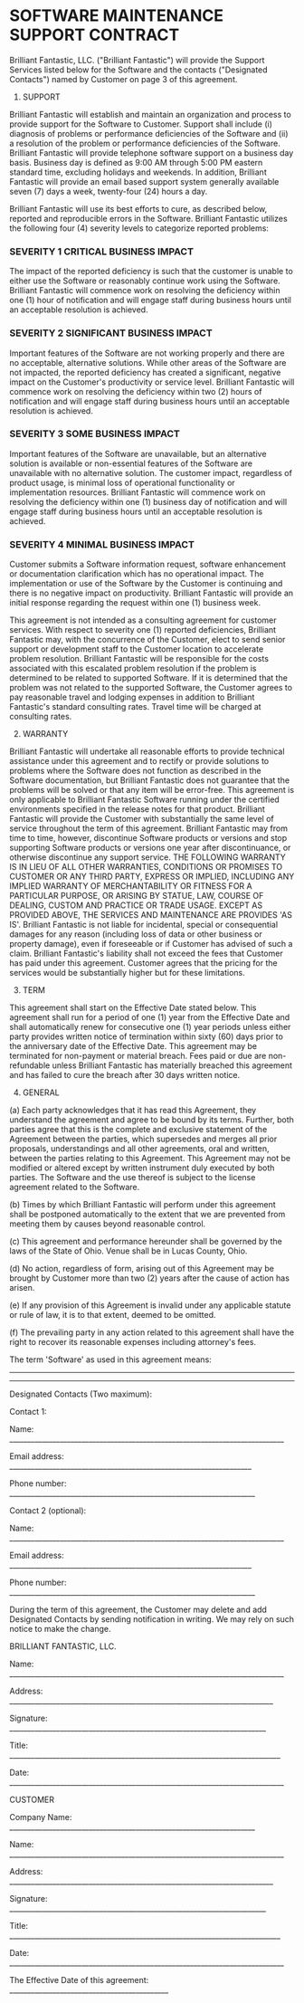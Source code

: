 # SOFTWARE MAINTENANCE SUPPORT CONTRACT

Brilliant Fantastic, LLC. ("Brilliant Fantastic") will provide the Support Services listed below for the Software and the contacts ("Designated Contacts") named by Customer on page 3 of this agreement.

1. SUPPORT

Brilliant Fantastic will establish and maintain an organization and process to provide support for the Software to Customer. Support shall include (i) diagnosis of problems or performance deficiencies of the Software and (ii) a resolution of the problem or performance deficiencies of the Software. Brilliant Fantastic will provide telephone software support on a business day basis. Business day is defined as 9:00 AM through 5:00 PM eastern standard time, excluding holidays and weekends. In addition, Brilliant Fantastic will provide an email based support system generally available seven (7) days a week, twenty-four (24) hours a day.

Brilliant Fantastic will use its best efforts to cure, as described below, reported and reproducible errors in the Software. Brilliant Fantastic utilizes the following four (4) severity levels to categorize reported problems:

### SEVERITY 1 CRITICAL BUSINESS IMPACT

The impact of the reported deficiency is such that the customer is unable to either use the Software or reasonably continue work using the Software. Brilliant Fantastic will commence work on resolving the deficiency within one (1) hour of notification and will engage staff during business hours until an acceptable resolution is achieved.

### SEVERITY 2 SIGNIFICANT BUSINESS IMPACT

Important features of the Software are not working properly and there are no acceptable, alternative solutions. While other areas of the Software are not impacted, the reported deficiency has created a significant, negative impact on the Customer's productivity or service level. Brilliant Fantastic will commence work on resolving the deficiency within two (2) hours of notification and will engage staff during business hours until an acceptable resolution is achieved.

### SEVERITY 3 SOME BUSINESS IMPACT

Important features of the Software are unavailable, but an alternative solution is available or non-essential features of the Software are unavailable with no alternative solution. The customer impact, regardless of product usage, is minimal loss of operational functionality or implementation resources. Brilliant Fantastic will commence work on resolving the deficiency within one (1) business day of notification and will engage staff during business hours until an acceptable resolution is achieved.

### SEVERITY 4 MINIMAL BUSINESS IMPACT

Customer submits a Software information request, software enhancement or documentation clarification which has no operational impact. The implementation or use of the Software by the Customer is continuing and there is no negative impact on productivity. Brilliant Fantastic will provide an initial response regarding the request within one (1) business week.

This agreement is not intended as a consulting agreement for customer services. With respect to severity one (1) reported deficiencies, Brilliant Fantastic may, with the concurrence of the Customer, elect to send senior support or development staff to the Customer location to accelerate problem resolution. Brilliant Fantastic will be responsible for the costs associated with this escalated problem resolution if the problem is determined to be related to supported Software. If it is determined that the problem was not related to the supported Software, the Customer agrees to pay reasonable travel and lodging expenses in addition to Brilliant Fantastic's standard consulting rates. Travel time will be charged at consulting rates.

2. WARRANTY

Brilliant Fantastic will undertake all reasonable efforts to provide technical assistance under this agreement and to rectify or provide solutions to problems where the Software does not function as described in the Software documentation, but Brilliant Fantastic does not guarantee that the problems will be solved or that any item will be error-free. This agreement is only applicable to Brilliant Fantastic Software running under the certified environments specified in the release notes for that product. Brilliant Fantastic will provide the Customer with substantially the same level of service throughout the term of this agreement. Brilliant Fantastic may from time to time, however, discontinue Software products or versions and stop supporting Software products or versions one year after discontinuance, or otherwise discontinue any support service. THE FOLLOWING WARRANTY IS IN LIEU OF ALL OTHER WARRANTIES, CONDITIONS OR PROMISES TO CUSTOMER OR ANY THIRD PARTY, EXPRESS OR IMPLIED, INCLUDING ANY IMPLIED WARRANTY OF MERCHANTABILITY OR FITNESS FOR A PARTICULAR PURPOSE, OR ARISING BY STATUE, LAW, COURSE OF DEALING, CUSTOM AND PRACTICE OR TRADE USAGE. EXCEPT AS PROVIDED ABOVE, THE SERVICES AND MAINTENANCE ARE PROVIDES 'AS IS'. Brilliant Fantastic is not liable for incidental, special or consequential damages for any reason (including loss of data or other business or property damage), even if foreseeable or if Customer has advised of such a claim. Brilliant Fantastic's liability shall not exceed the fees that Customer has paid under this agreement. Customer agrees that the pricing for the services would be substantially higher but for these limitations.

3. TERM

This agreement shall start on the Effective Date stated below. This agreement shall run for a period of one (1) year from the Effective Date and shall automatically renew for consecutive one (1) year periods unless either party provides written notice of termination within sixty (60) days prior to the anniversary date of the Effective Date. This agreement may be terminated for non-payment or material breach. Fees paid or due are non-refundable unless Brilliant Fantastic has materially breached this agreement and has failed to cure the breach after 30 days written notice.

4. GENERAL

(a) Each party acknowledges that it has read this Agreement, they understand the agreement and agree to be bound by its terms. Further, both parties agree that this is the complete and exclusive statement of the Agreement between the parties, which supersedes and merges all prior proposals, understandings and all other agreements, oral and written, between the parties relating to this Agreement. This Agreement may not be modified or altered except by written instrument duly executed by both parties. The Software and the use thereof is subject to the license agreement related to the Software.

(b) Times by which Brilliant Fantastic will perform under this agreement shall be postponed automatically to the extent that we are prevented from meeting them by causes beyond reasonable control.

(c) This agreement and performance hereunder shall be governed by the laws of the State of Ohio. Venue shall be in Lucas County, Ohio.

(d) No action, regardless of form, arising out of this Agreement may be brought by Customer more than two (2) years after the cause of action has arisen.

(e) If any provision of this Agreement is invalid under any applicable statute or rule of law, it is to that extent, deemed to be omitted.

(f) The prevailing party in any action related to this agreement shall have the right to recover its reasonable expenses including attorney's fees.

The term 'Software' as used in this agreement means:

__________________________________________________________________________________

__________________________________________________________________________________

Designated Contacts (Two maximum):


Contact 1:

Name: ____________________________________________________________________________

Email address: ___________________________________________________________________

Phone number: ____________________________________________________________________


Contact 2 (optional):

Name: ____________________________________________________________________________

Email address: ___________________________________________________________________

Phone number: ____________________________________________________________________


During the term of this agreement, the Customer may delete and add Designated Contacts by sending notification in writing. We may rely on such notice to make the change.


BRILLIANT FANTASTIC, LLC.

Name: ____________________________________________________________________________

Address: _________________________________________________________________________

Signature: _______________________________________________________________________

Title: ___________________________________________________________________________

Date: ____________________________________________________________________________


CUSTOMER

Company Name: ____________________________________________________________________

Name: ____________________________________________________________________________

Address: _________________________________________________________________________

Signature: _______________________________________________________________________

Title: ___________________________________________________________________________

Date: ____________________________________________________________________________


The Effective Date of this agreement: ____________________________________________

